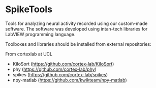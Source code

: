 # SpikeTools
Tools for analyzing neural activity recorded using our custom-made software.
The software was developed using intan-tech libraries for LabVIEW programming language.

Toolboxes and libraries should be installed from external repositories: 

From cortexlab at UCL
* KiloSort (https://github.com/cortex-lab/KiloSort)
* phy (https://github.com/cortex-lab/phy)
* spikes (https://github.com/cortex-lab/spikes)
* npy-matlab (https://github.com/kwikteam/npy-matlab)
